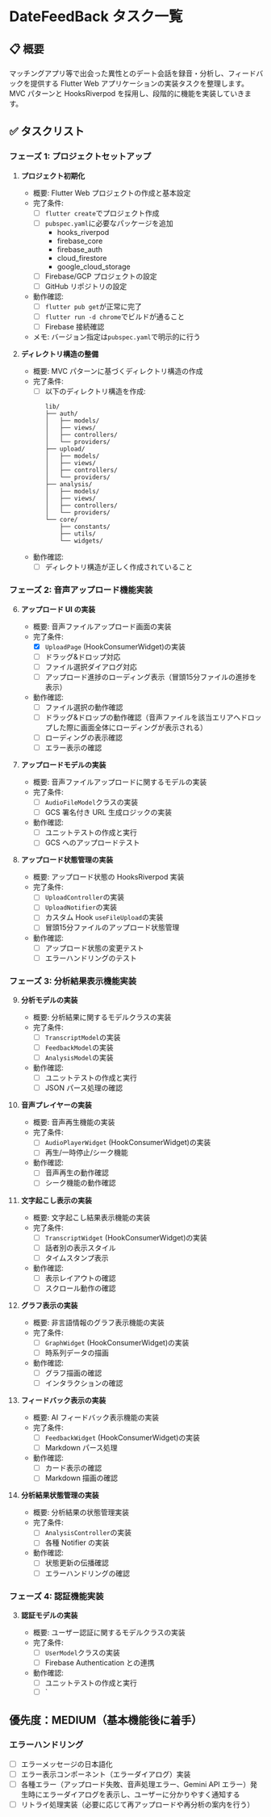 # DateFeedBack タスク一覧

## 📋 概要

マッチングアプリ等で出会った異性とのデート会話を録音・分析し、フィードバックを提供する Flutter Web アプリケーションの実装タスクを整理します。MVC パターンと HooksRiverpod を採用し、段階的に機能を実装していきます。

## ✅ タスクリスト

### フェーズ 1: プロジェクトセットアップ

1. **プロジェクト初期化**

   - 概要: Flutter Web プロジェクトの作成と基本設定
   - 完了条件:
     - [ ] `flutter create`でプロジェクト作成
     - [ ] `pubspec.yaml`に必要なパッケージを追加
       - hooks_riverpod
       - firebase_core
       - firebase_auth
       - cloud_firestore
       - google_cloud_storage
     - [ ] Firebase/GCP プロジェクトの設定
     - [ ] GitHub リポジトリの設定
   - 動作確認:
     - [ ] `flutter pub get`が正常に完了
     - [ ] `flutter run -d chrome`でビルドが通ること
     - [ ] Firebase 接続確認
   - メモ: バージョン指定は`pubspec.yaml`で明示的に行う

2. **ディレクトリ構造の整備**
   - 概要: MVC パターンに基づくディレクトリ構造の作成
   - 完了条件:
     - [ ] 以下のディレクトリ構造を作成:
       ```
       lib/
       ├── auth/
       │   ├── models/
       │   ├── views/
       │   ├── controllers/
       │   └── providers/
       ├── upload/
       │   ├── models/
       │   ├── views/
       │   ├── controllers/
       │   └── providers/
       ├── analysis/
       │   ├── models/
       │   ├── views/
       │   ├── controllers/
       │   └── providers/
       └── core/
           ├── constants/
           ├── utils/
           └── widgets/
       ```
   - 動作確認:
     - [ ] ディレクトリ構造が正しく作成されていること

### フェーズ 2: 音声アップロード機能実装

6. **アップロード UI の実装**

   - 概要: 音声ファイルアップロード画面の実装
   - 完了条件:
     - [x] `UploadPage` (HookConsumerWidget)の実装
     - [ ] ドラッグ&ドロップ対応
     - [ ] ファイル選択ダイアログ対応
     - [ ] アップロード進捗のローディング表示（冒頭15分ファイルの進捗を表示）
   - 動作確認:
     - [ ] ファイル選択の動作確認
     - [ ] ドラッグ&ドロップの動作確認（音声ファイルを該当エリアへドロップした際に画面全体にローディングが表示される）
     - [ ] ローディングの表示確認
     - [ ] エラー表示の確認

7. **アップロードモデルの実装**

   - 概要: 音声ファイルアップロードに関するモデルの実装
   - 完了条件:
     - [ ] `AudioFileModel`クラスの実装
     - [ ] GCS 署名付き URL 生成ロジックの実装
   - 動作確認:
     - [ ] ユニットテストの作成と実行
     - [ ] GCS へのアップロードテスト

8. **アップロード状態管理の実装**
   - 概要: アップロード状態の HooksRiverpod 実装
   - 完了条件:
     - [ ] `UploadController`の実装
     - [ ] `UploadNotifier`の実装
     - [ ] カスタム Hook `useFileUpload`の実装
     - [ ] 冒頭15分ファイルのアップロード状態管理
   - 動作確認:
     - [ ] アップロード状態の変更テスト
     - [ ] エラーハンドリングのテスト

### フェーズ 3: 分析結果表示機能実装

9. **分析モデルの実装**

   - 概要: 分析結果に関するモデルクラスの実装
   - 完了条件:
     - [ ] `TranscriptModel`の実装
     - [ ] `FeedbackModel`の実装
     - [ ] `AnalysisModel`の実装
   - 動作確認:
     - [ ] ユニットテストの作成と実行
     - [ ] JSON パース処理の確認

10. **音声プレイヤーの実装**

    - 概要: 音声再生機能の実装
    - 完了条件:
      - [ ] `AudioPlayerWidget` (HookConsumerWidget)の実装
      - [ ] 再生/一時停止/シーク機能
    - 動作確認:
      - [ ] 音声再生の動作確認
      - [ ] シーク機能の動作確認

11. **文字起こし表示の実装**

    - 概要: 文字起こし結果表示機能の実装
    - 完了条件:
      - [ ] `TranscriptWidget` (HookConsumerWidget)の実装
      - [ ] 話者別の表示スタイル
      - [ ] タイムスタンプ表示
    - 動作確認:
      - [ ] 表示レイアウトの確認
      - [ ] スクロール動作の確認

12. **グラフ表示の実装**

    - 概要: 非言語情報のグラフ表示機能の実装
    - 完了条件:
      - [ ] `GraphWidget` (HookConsumerWidget)の実装
      - [ ] 時系列データの描画
    - 動作確認:
      - [ ] グラフ描画の確認
      - [ ] インタラクションの確認

13. **フィードバック表示の実装**

    - 概要: AI フィードバック表示機能の実装
    - 完了条件:
      - [ ] `FeedbackWidget` (HookConsumerWidget)の実装
      - [ ] Markdown パース処理
    - 動作確認:
      - [ ] カード表示の確認
      - [ ] Markdown 描画の確認

14. **分析結果状態管理の実装**
    - 概要: 分析結果の状態管理実装
    - 完了条件:
      - [ ] `AnalysisController`の実装
      - [ ] 各種 Notifier の実装
    - 動作確認:
      - [ ] 状態更新の伝播確認
      - [ ] エラーハンドリングの確認

### フェーズ 4: 認証機能実装

3. **認証モデルの実装**

   - 概要: ユーザー認証に関するモデルクラスの実装
   - 完了条件:
     - [ ] `UserModel`クラスの実装
     - [ ] Firebase Authentication との連携
   - 動作確認:
     - [ ] ユニットテストの作成と実行
     - [ ] `

## 優先度：MEDIUM（基本機能後に着手）

### エラーハンドリング

- [ ] エラーメッセージの日本語化
- [ ] エラー表示コンポーネント（エラーダイアログ）実装
- [ ] 各種エラー（アップロード失敗、音声処理エラー、Gemini API エラー）発生時にエラーダイアログを表示し、ユーザーに分かりやすく通知する
- [ ] リトライ処理実装（必要に応じて再アップロードや再分析の案内を行う）
